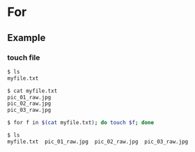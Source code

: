 # For


## Example

### touch file

```bash
$ ls
myfile.txt

$ cat myfile.txt
pic_01_raw.jpg
pic_02_raw.jpg
pic_03_raw.jpg

$ for f in $(cat myfile.txt); do touch $f; done

$ ls
myfile.txt  pic_01_raw.jpg  pic_02_raw.jpg  pic_03_raw.jpg
```
